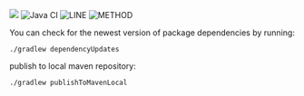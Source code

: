 [![](https://jitpack.io/v/jkatzwinkel/tla-common.svg)](https://jitpack.io/#jkatzwinkel/tla-common)
![Java CI](https://github.com/JKatzwinkel/tla-common/workflows/Java%20CI/badge.svg)
![LINE](https://img.shields.io/badge/line--coverage-88%25-brightgreen.svg)
![METHOD](https://img.shields.io/badge/method--coverage-61%25-yellow.svg)

You can check for the newest version of package dependencies by running:

    ./gradlew dependencyUpdates


publish to local maven repository:

    ./gradlew publishToMavenLocal
